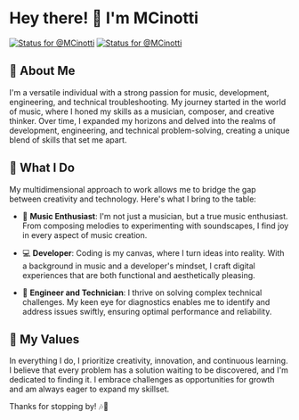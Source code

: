 # Hey there! 👋 I'm MCinotti

[![Status for @MCinotti](https://badge.stateful.com/MCinotti/status.svg)](https://app.stateful.com/@MCinotti)
[![Status for @MCinotti](https://badge.stateful.com/MCinotti/dnd.svg)](https://app.stateful.com/@MCinotti)

## 🎵 About Me
I'm a versatile individual with a strong passion for music, development, engineering, and technical troubleshooting. My journey started in the world of music, where I honed my skills as a musician, composer, and creative thinker. Over time, I expanded my horizons and delved into the realms of development, engineering, and technical problem-solving, creating a unique blend of skills that set me apart.

## 🚀 What I Do
My multidimensional approach to work allows me to bridge the gap between creativity and technology. Here's what I bring to the table:

- 🎼 **Music Enthusiast**: I'm not just a musician, but a true music enthusiast. From composing melodies to experimenting with soundscapes, I find joy in every aspect of music creation.

- 💻 **Developer**: Coding is my canvas, where I turn ideas into reality. With a background in music and a developer's mindset, I craft digital experiences that are both functional and aesthetically pleasing.

- 🔧 **Engineer and Technician**: I thrive on solving complex technical challenges. My keen eye for diagnostics enables me to identify and address issues swiftly, ensuring optimal performance and reliability.

## 🌟 My Values
In everything I do, I prioritize creativity, innovation, and continuous learning. I believe that every problem has a solution waiting to be discovered, and I'm dedicated to finding it. I embrace challenges as opportunities for growth and am always eager to expand my skillset.

Thanks for stopping by! 🎶🎉

